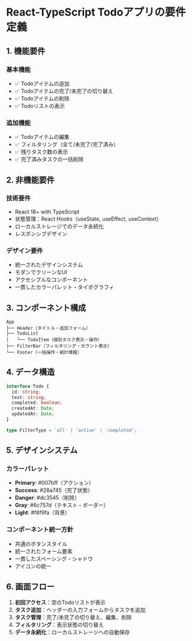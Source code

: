 # React-TypeScript Todoアプリの要件定義

## 1. 機能要件

### 基本機能
- ✅ Todoアイテムの追加
- ✅ Todoアイテムの完了/未完了の切り替え
- ✅ Todoアイテムの削除
- ✅ Todoリストの表示

### 追加機能
- ✅ Todoアイテムの編集
- ✅ フィルタリング（全て/未完了/完了済み）
- ✅ 残りタスク数の表示
- ✅ 完了済みタスクの一括削除

## 2. 非機能要件

### 技術要件
- React 18+ with TypeScript
- 状態管理：React Hooks（useState, useEffect, useContext）
- ローカルストレージでのデータ永続化
- レスポンシブデザイン

### デザイン要件
- 統一されたデザインシステム
- モダンでクリーンなUI
- アクセシブルなコンポーネント
- 一貫したカラーパレット・タイポグラフィ

## 3. コンポーネント構成

```
App
├── Header（タイトル・追加フォーム）
├── TodoList
│   └── TodoItem（個別タスク表示・操作）
├── FilterBar（フィルタリング・カウント表示）
└── Footer（一括操作・統計情報）
```

## 4. データ構造

```typescript
interface Todo {
  id: string;
  text: string;
  completed: boolean;
  createdAt: Date;
  updatedAt: Date;
}

type FilterType = 'all' | 'active' | 'completed';
```

## 5. デザインシステム

### カラーパレット
- **Primary**: #007bff（アクション）
- **Success**: #28a745（完了状態）
- **Danger**: #dc3545（削除）
- **Gray**: #6c757d（テキスト・ボーダー）
- **Light**: #f8f9fa（背景）

### コンポーネント統一方針
- 共通のボタンスタイル
- 統一されたフォーム要素
- 一貫したスペーシング・シャドウ
- アイコンの統一

## 6. 画面フロー

1. **初回アクセス**：空のTodoリストが表示
2. **タスク追加**：ヘッダーの入力フォームからタスクを追加
3. **タスク管理**：完了/未完了の切り替え、編集、削除
4. **フィルタリング**：表示状態の切り替え
5. **データ永続化**：ローカルストレージへの自動保存